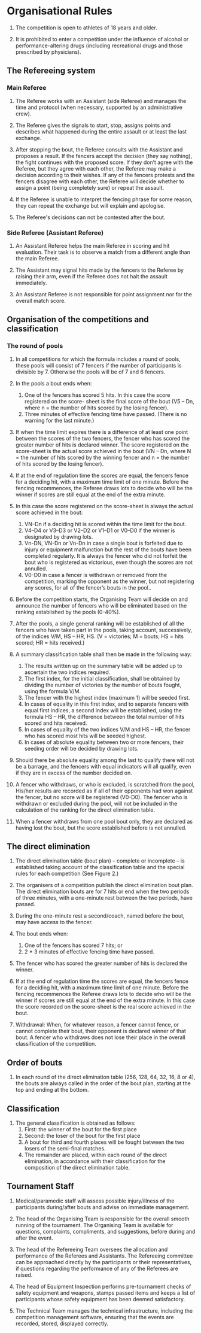 # Organisational Rules

1. The competition is open to athletes of 18 years and older.

2. It is prohibited to enter a competition under the influence of
   alcohol or performance-altering drugs (including recreational drugs
   and those prescribed by physicians).

## The Refereeing system

### Main Referee

1.  The Referee works with an Assistant (side Referee) and manages the
    time and protocol (when necessary, supported by an administrative
    crew).

2.  The Referee gives the signals to start, stop, assigns points and
    describes what happened during the entire assault or at least the
    last exchange.

3.  After stopping the bout, the Referee consults with the Assistant and
    proposes a result. If the fencers accept the decision (they say
    nothing), the fight continues with the proposed score. If they don’t
    agree with the Referee, but they agree with each other, the Referee
    may make a decision according to their wishes. If any of the fencers
    protests and the fencers disagree with each other, the Referee will
    decide whether to assign a point (being completely sure) or repeat
    the assault.

4.  If the Referee is unable to interpret the fencing phrase for some
    reason, they can repeat the exchange but will explain and
    apologise.

5.  The Referee's decisions can not be contested after the bout.

### Side Referee (Assistant Referee)

1. An Assistant Referee helps the main Referee in scoring and hit
   evaluation. Their task is to observe a match from a different angle
   than the main Referee.

2. The Assistant may signal hits made by the fencers to the Referee by
   raising their arm, even if the Referee does not halt the assault immediately.

3. An Assistant Referee is not responsible for point assignment nor for
   the overall match score.

## Organisation of the competitions and classification

### The round of pools

1.  In all competitions for which the formula includes a round of pools,
    these pools will consist of 7 fencers if the number of participants
    is divisible by 7. Otherwise the pools will be of 7 and 6 fencers.

2.  In the pools a bout ends when:
    1. One of the fencers has scored 5 hits. In this case the score
       registered on the score- sheet is the final score of the bout (V5
       – Dn, where n = the number of hits scored by the losing fencer).
    2. Three minutes of effective fencing time have passed. (There is no
       warning for the last minute.)

3.  If when the time limit expires there is a difference of at least one
    point between the scores of the two fencers, the fencer who has
    scored the greater number of hits is declared winner. The score
    registered on the score-sheet is the actual score achieved in the
    bout (VN – Dn, where N = the number of hits scored by the winning
    fencer and n = the number of hits scored by the losing fencer).

4.  If at the end of regulation time the scores are equal, the fencers
    fence for a deciding hit, with a maximum time limit of one minute.
    Before the fencing recommences, the Referee draws lots to decide who
    will be the winner if scores are still equal at the end of the extra
    minute.

5.  In this case the score registered on the score-sheet is always the
    actual score achieved in the bout:
    1. VN–Dn if a deciding hit is scored within the time limit for the
       bout.
    2. V4–D4 or V3–D3 or V2–D2 or V1–D1 or V0–D0 if the winner is
       designated by drawing lots.
    3. Vn-DN, VN-Dn or Vn-Dn in case a single bout is forfeited due to
       injury or equipment malfunction but the rest of the bouts have
       been completed regularly. It is always the fencer who did not
       forfeit the bout who is registered as victorious, even though the
       scores are not annulled.
    4. V0-D0 in case a fencer is withdrawn or removed from the
       competition, marking the opponent as the winner, but not
       registering any scores, for all of the fencer’s bouts in the
       pool..

6.  Before the competition starts, the Organising Team will decide on and announce the number of fencers who will be
    eliminated based on the ranking established by the pools (0-40%).

7.  After the pools, a single general ranking will be established of all
    the fencers who have taken part in the pools, taking account,
    successively, of the indices V/M, HS – HR, HS. (V = victories; M =
    bouts; HS = hits scored; HR = hits received.)

8.  A summary classification table shall then be made in the following
    way:
    1. The results written up on the summary table will be added up to
       ascertain the two indices required.
    2. The first index, for the initial classification, shall be
       obtained by dividing the number of victories by the number of
       bouts fought, using the formula V/M.
    3. The fencer with the highest index (maximum 1) will be seeded
       first.
    4. In cases of equality in this first index, and to separate fencers
       with equal first indices, a second index will be established,
       using the formula HS – HR, the difference between the total
       number of hits scored and hits received.
    5. In cases of equality of the two indices V/M and HS – HR, the
       fencer who has scored most hits will be seeded highest.
    6. In cases of absolute equality between two or more fencers, their
       seeding order will be decided by drawing lots.

9.  Should there be absolute equality among the last to qualify there
    will not be a barrage, and the fencers with equal indicators will
    all qualify, even if they are in excess of the number decided on.

10. A fencer who withdraws, or who is excluded, is scratched from the
    pool, His/her results are recorded as if all of their opponents had
    won against the fencer, but no score will be registered (V0-D0). The
    fencer who is withdrawn or excluded during the pool, will not be
    included in the calculation of the ranking for the direct
    elimination table.

11. When a fencer withdraws from one pool bout only, they are declared
    as having lost the bout, but the score established before is not
    annulled.

## The direct elimination

1.  The direct elimination table (bout plan) – complete or incomplete –
    is established taking account of the classification table and the
    special rules for each competition (See Figure 2.)

2.  The organisers of a competition publish the direct elimination bout
    plan. The direct elimination bouts are for 7 hits or end when the
    two periods of three minutes, with a one-minute rest between the two
    periods, have passed.

3.  During the one-minute rest a second/coach, named before the bout,
    may have access to the fencer.

4.  The bout ends when:
    1. One of the fencers has scored 7 hits; or
    2. 2 * 3 minutes of effective fencing time have passed.

5.  The fencer who has scored the greater number of hits is declared the
    winner.

6.  If at the end of regulation time the scores are equal, the fencers
    fence for a deciding hit, with a maximum time limit of one minute.
    Before the fencing recommences the Referee draws lots to decide who
    will be the winner if scores are still equal at the end of the extra
    minute. In this case the score recorded on the score-sheet is the
    real score achieved in the bout.

7.  Withdrawal: When, for whatever reason, a fencer cannot fence, or
    cannot complete their bout, their opponent is declared winner of that
    bout. A fencer who withdraws does not lose their place in the overall
    classification of the competition.

## Order of bouts

1. In each round of the direct elimination table (256, 128, 64, 32, 16,
   8 or 4), the bouts are always called in the order of the bout plan,
   starting at the top and ending at the bottom.

## Classification

1. The general classification is obtained as follows:
   1. First: the winner of the bout for the first place
   2. Second: the loser of the bout for the first place
   3. A bout for third and fourth places will be fought between the two
      losers of the semi-final matches.
   4. The remainder are placed, within each round of the direct
      elimination, in accordance with their classification for the
      composition of the direct elimination table.

## Tournament Staff

1. Medical/paramedic staff will assess possible injury/illness of the
   participants during/after bouts and advise on immediate management.

2. The head of the Organising Team is responsible for the overall smooth
   running of the tournament. The Organising Team is available for
   questions, complaints, compliments, and suggestions, before during
   and after the event.

3. The head of the Refereeing Team oversees the allocation and
   performance of the Referees and Assistants. The Refereeing committee
   can be approached directly by the participants or their
   representatives, if questions regarding the performance of any of the
   Referees are raised.

4. The head of Equipment Inspection performs pre-tournament checks of
   safety equipment and weapons, stamps passed items and keeps a list
   of participants whose safety equipment has been deemed satisfactory.

5. The Technical Team manages the technical infrastructure, including
   the competition management software, ensuring that the events are
   recorded, stored, displayed correctly.
